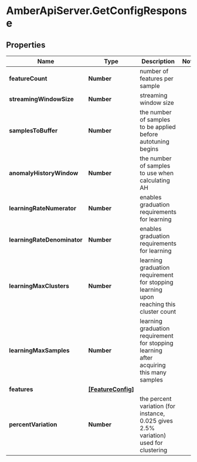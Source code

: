 # AmberApiServer.GetConfigResponse

## Properties
Name | Type | Description | Notes
------------ | ------------- | ------------- | -------------
**featureCount** | **Number** | number of features per sample | 
**streamingWindowSize** | **Number** | streaming window size | 
**samplesToBuffer** | **Number** | the number of samples to be applied before autotuning begins | 
**anomalyHistoryWindow** | **Number** | the number of samples to use when calculating AH | 
**learningRateNumerator** | **Number** | enables graduation requirements for learning | 
**learningRateDenominator** | **Number** | enables graduation requirements for learning | 
**learningMaxClusters** | **Number** | learning graduation requirement for stopping learning upon reaching this cluster count | 
**learningMaxSamples** | **Number** | learning graduation requirement for stopping learning after acquiring this many samples | 
**features** | [**[FeatureConfig]**](FeatureConfig.md) |  | 
**percentVariation** | **Number** | the percent variation (for instance, 0.025 gives 2.5% variation) used for clustering | 
